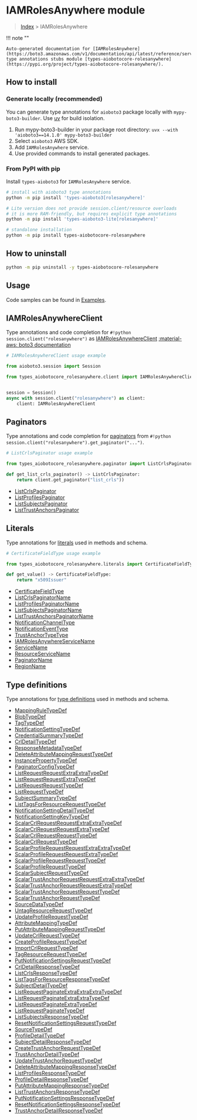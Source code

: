 # IAMRolesAnywhere module

> [Index](../README.md) > IAMRolesAnywhere


!!! note ""

    Auto-generated documentation for [IAMRolesAnywhere](https://boto3.amazonaws.com/v1/documentation/api/latest/reference/services/rolesanywhere.html#iamrolesanywhere)
    type annotations stubs module [types-aiobotocore-rolesanywhere](https://pypi.org/project/types-aiobotocore-rolesanywhere/).

## How to install

### Generate locally (recommended)

You can generate type annotations for `aioboto3` package locally with `mypy-boto3-builder`.
Use [uv](https://docs.astral.sh/uv/getting-started/installation/) for build isolation.

1. Run mypy-boto3-builder in your package root directory: `uvx --with 'aioboto3==14.1.0' mypy-boto3-builder`
1. Select `aioboto3` AWS SDK.
1. Add `IAMRolesAnywhere` service.
1. Use provided commands to install generated packages.



### From PyPI with pip

Install `types-aioboto3` for `IAMRolesAnywhere` service.

```bash
# install with aioboto3 type annotations
python -m pip install 'types-aioboto3[rolesanywhere]'

# Lite version does not provide session.client/resource overloads
# it is more RAM-friendly, but requires explicit type annotations
python -m pip install 'types-aioboto3-lite[rolesanywhere]'

# standalone installation
python -m pip install types-aiobotocore-rolesanywhere
```



## How to uninstall

```bash
python -m pip uninstall -y types-aiobotocore-rolesanywhere
```

## Usage

Code samples can be found in [Examples](./usage.md).

## IAMRolesAnywhereClient

Type annotations and code completion for  `#!python session.client("rolesanywhere")` as [IAMRolesAnywhereClient](./client.md)
[:material-aws: boto3 documentation](https://boto3.amazonaws.com/v1/documentation/api/latest/reference/services/rolesanywhere.html#IAMRolesAnywhere.Client)

```python
# IAMRolesAnywhereClient usage example

from aioboto3.session import Session

from types_aiobotocore_rolesanywhere.client import IAMRolesAnywhereClient


session = Session()
async with session.client("rolesanywhere") as client:
    client: IAMRolesAnywhereClient
```


## Paginators

Type annotations and code completion for
[paginators](./paginators.md)
from `#!python session.client("rolesanywhere").get_paginator("...")`.

```python
# ListCrlsPaginator usage example

from types_aiobotocore_rolesanywhere.paginator import ListCrlsPaginator

def get_list_crls_paginator() -> ListCrlsPaginator:
    return client.get_paginator("list_crls"))
```

- [ListCrlsPaginator](./paginators.md#listcrlspaginator)
- [ListProfilesPaginator](./paginators.md#listprofilespaginator)
- [ListSubjectsPaginator](./paginators.md#listsubjectspaginator)
- [ListTrustAnchorsPaginator](./paginators.md#listtrustanchorspaginator)








## Literals

Type annotations for [literals](./literals.md) used in methods and schema.

```python
# CertificateFieldType usage example

from types_aiobotocore_rolesanywhere.literals import CertificateFieldType

def get_value() -> CertificateFieldType:
    return "x509Issuer"
```

- [CertificateFieldType](./literals.md#certificatefieldtype)
- [ListCrlsPaginatorName](./literals.md#listcrlspaginatorname)
- [ListProfilesPaginatorName](./literals.md#listprofilespaginatorname)
- [ListSubjectsPaginatorName](./literals.md#listsubjectspaginatorname)
- [ListTrustAnchorsPaginatorName](./literals.md#listtrustanchorspaginatorname)
- [NotificationChannelType](./literals.md#notificationchanneltype)
- [NotificationEventType](./literals.md#notificationeventtype)
- [TrustAnchorTypeType](./literals.md#trustanchortypetype)
- [IAMRolesAnywhereServiceName](./literals.md#iamrolesanywhereservicename)
- [ServiceName](./literals.md#servicename)
- [ResourceServiceName](./literals.md#resourceservicename)
- [PaginatorName](./literals.md#paginatorname)
- [RegionName](./literals.md#regionname)




## Type definitions

Type annotations for [type definitions](./type_defs.md) used in methods and schema.

- [MappingRuleTypeDef](./type_defs.md#mappingruletypedef)
- [BlobTypeDef](./type_defs.md#blobtypedef)
- [TagTypeDef](./type_defs.md#tagtypedef)
- [NotificationSettingTypeDef](./type_defs.md#notificationsettingtypedef)
- [CredentialSummaryTypeDef](./type_defs.md#credentialsummarytypedef)
- [CrlDetailTypeDef](./type_defs.md#crldetailtypedef)
- [ResponseMetadataTypeDef](./type_defs.md#responsemetadatatypedef)
- [DeleteAttributeMappingRequestTypeDef](./type_defs.md#deleteattributemappingrequesttypedef)
- [InstancePropertyTypeDef](./type_defs.md#instancepropertytypedef)
- [PaginatorConfigTypeDef](./type_defs.md#paginatorconfigtypedef)
- [ListRequestRequestExtraExtraTypeDef](./type_defs.md#listrequestrequestextraextratypedef)
- [ListRequestRequestExtraTypeDef](./type_defs.md#listrequestrequestextratypedef)
- [ListRequestRequestTypeDef](./type_defs.md#listrequestrequesttypedef)
- [ListRequestTypeDef](./type_defs.md#listrequesttypedef)
- [SubjectSummaryTypeDef](./type_defs.md#subjectsummarytypedef)
- [ListTagsForResourceRequestTypeDef](./type_defs.md#listtagsforresourcerequesttypedef)
- [NotificationSettingDetailTypeDef](./type_defs.md#notificationsettingdetailtypedef)
- [NotificationSettingKeyTypeDef](./type_defs.md#notificationsettingkeytypedef)
- [ScalarCrlRequestRequestExtraExtraTypeDef](./type_defs.md#scalarcrlrequestrequestextraextratypedef)
- [ScalarCrlRequestRequestExtraTypeDef](./type_defs.md#scalarcrlrequestrequestextratypedef)
- [ScalarCrlRequestRequestTypeDef](./type_defs.md#scalarcrlrequestrequesttypedef)
- [ScalarCrlRequestTypeDef](./type_defs.md#scalarcrlrequesttypedef)
- [ScalarProfileRequestRequestExtraExtraTypeDef](./type_defs.md#scalarprofilerequestrequestextraextratypedef)
- [ScalarProfileRequestRequestExtraTypeDef](./type_defs.md#scalarprofilerequestrequestextratypedef)
- [ScalarProfileRequestRequestTypeDef](./type_defs.md#scalarprofilerequestrequesttypedef)
- [ScalarProfileRequestTypeDef](./type_defs.md#scalarprofilerequesttypedef)
- [ScalarSubjectRequestTypeDef](./type_defs.md#scalarsubjectrequesttypedef)
- [ScalarTrustAnchorRequestRequestExtraExtraTypeDef](./type_defs.md#scalartrustanchorrequestrequestextraextratypedef)
- [ScalarTrustAnchorRequestRequestExtraTypeDef](./type_defs.md#scalartrustanchorrequestrequestextratypedef)
- [ScalarTrustAnchorRequestRequestTypeDef](./type_defs.md#scalartrustanchorrequestrequesttypedef)
- [ScalarTrustAnchorRequestTypeDef](./type_defs.md#scalartrustanchorrequesttypedef)
- [SourceDataTypeDef](./type_defs.md#sourcedatatypedef)
- [UntagResourceRequestTypeDef](./type_defs.md#untagresourcerequesttypedef)
- [UpdateProfileRequestTypeDef](./type_defs.md#updateprofilerequesttypedef)
- [AttributeMappingTypeDef](./type_defs.md#attributemappingtypedef)
- [PutAttributeMappingRequestTypeDef](./type_defs.md#putattributemappingrequesttypedef)
- [UpdateCrlRequestTypeDef](./type_defs.md#updatecrlrequesttypedef)
- [CreateProfileRequestTypeDef](./type_defs.md#createprofilerequesttypedef)
- [ImportCrlRequestTypeDef](./type_defs.md#importcrlrequesttypedef)
- [TagResourceRequestTypeDef](./type_defs.md#tagresourcerequesttypedef)
- [PutNotificationSettingsRequestTypeDef](./type_defs.md#putnotificationsettingsrequesttypedef)
- [CrlDetailResponseTypeDef](./type_defs.md#crldetailresponsetypedef)
- [ListCrlsResponseTypeDef](./type_defs.md#listcrlsresponsetypedef)
- [ListTagsForResourceResponseTypeDef](./type_defs.md#listtagsforresourceresponsetypedef)
- [SubjectDetailTypeDef](./type_defs.md#subjectdetailtypedef)
- [ListRequestPaginateExtraExtraExtraTypeDef](./type_defs.md#listrequestpaginateextraextraextratypedef)
- [ListRequestPaginateExtraExtraTypeDef](./type_defs.md#listrequestpaginateextraextratypedef)
- [ListRequestPaginateExtraTypeDef](./type_defs.md#listrequestpaginateextratypedef)
- [ListRequestPaginateTypeDef](./type_defs.md#listrequestpaginatetypedef)
- [ListSubjectsResponseTypeDef](./type_defs.md#listsubjectsresponsetypedef)
- [ResetNotificationSettingsRequestTypeDef](./type_defs.md#resetnotificationsettingsrequesttypedef)
- [SourceTypeDef](./type_defs.md#sourcetypedef)
- [ProfileDetailTypeDef](./type_defs.md#profiledetailtypedef)
- [SubjectDetailResponseTypeDef](./type_defs.md#subjectdetailresponsetypedef)
- [CreateTrustAnchorRequestTypeDef](./type_defs.md#createtrustanchorrequesttypedef)
- [TrustAnchorDetailTypeDef](./type_defs.md#trustanchordetailtypedef)
- [UpdateTrustAnchorRequestTypeDef](./type_defs.md#updatetrustanchorrequesttypedef)
- [DeleteAttributeMappingResponseTypeDef](./type_defs.md#deleteattributemappingresponsetypedef)
- [ListProfilesResponseTypeDef](./type_defs.md#listprofilesresponsetypedef)
- [ProfileDetailResponseTypeDef](./type_defs.md#profiledetailresponsetypedef)
- [PutAttributeMappingResponseTypeDef](./type_defs.md#putattributemappingresponsetypedef)
- [ListTrustAnchorsResponseTypeDef](./type_defs.md#listtrustanchorsresponsetypedef)
- [PutNotificationSettingsResponseTypeDef](./type_defs.md#putnotificationsettingsresponsetypedef)
- [ResetNotificationSettingsResponseTypeDef](./type_defs.md#resetnotificationsettingsresponsetypedef)
- [TrustAnchorDetailResponseTypeDef](./type_defs.md#trustanchordetailresponsetypedef)


